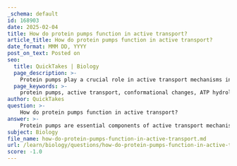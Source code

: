 ```yaml
---
_schema: default
id: 168903
date: 2025-02-04
title: How do protein pumps function in active transport?
article_title: How do protein pumps function in active transport?
date_format: MMM DD, YYYY
post_on_text: Posted on
seo:
  title: QuickTakes | Biology
  page_description: >-
    Protein pumps play a crucial role in active transport mechanisms in cells, utilizing ATP hydrolysis to move ions against concentration gradients, essential for maintaining homeostasis and proper cellular functions.
  page_keywords: >-
    protein pumps, active transport, conformational changes, ATP hydrolysis, sodium-potassium pump, cellular homeostasis, ion transport, energy source, electrochemical gradient, cellular signaling
author: QuickTakes
question: >-
    How do protein pumps function in active transport?
answer: >-
    Protein pumps are essential components of active transport mechanisms in cells, allowing the movement of ions and small molecules against their concentration gradients. This process is crucial for maintaining cellular homeostasis and proper function.\n\n### Mechanism of Protein Pumps in Active Transport\n\n1. **Conformational Changes**: Protein pumps undergo specific conformational changes that enable them to bind to substrates (ions or molecules) on one side of the cell membrane and release them on the opposite side. This change in shape is critical for the transport process.\n\n2. **Energy Source**: The energy required for the operation of protein pumps typically comes from the hydrolysis of ATP (adenosine triphosphate). When ATP binds to the pump, it is hydrolyzed to adenosine diphosphate (ADP) and inorganic phosphate (Pi), releasing energy that drives the conformational change necessary for transport.\n\n3. **Specificity**: Each protein pump is specific to certain ions or molecules, ensuring that only the intended substrates are transported. For example, the sodium-potassium pump specifically moves sodium ions (Na⁺) out of the cell and potassium ions (K⁺) into the cell.\n\n### Example: Sodium-Potassium Pump\n\nThe sodium-potassium pump is a well-studied example of a protein pump. It operates as follows:\n\n- **Transport Mechanism**: The pump moves three sodium ions out of the cell and two potassium ions into the cell for each cycle of ATP hydrolysis. This action is vital for maintaining the electrochemical gradient across the cell membrane, which is essential for various cellular functions, including nerve impulse transmission and muscle contraction.\n\n- **Electrochemical Gradient**: By actively transporting these ions, the sodium-potassium pump helps establish and maintain the necessary concentration gradients of sodium and potassium ions, which are critical for cellular signaling and function.\n\n### Summary\n\nIn summary, protein pumps are integral to active transport, utilizing ATP as their energy source to move substances against their concentration gradients. This process is vital for maintaining cellular function and homeostasis, with the sodium-potassium pump serving as a key example of how these pumps operate within the cell.
subject: Biology
file_name: how-do-protein-pumps-function-in-active-transport.md
url: /learn/biology/questions/how-do-protein-pumps-function-in-active-transport
score: -1.0
---
```


&nbsp;